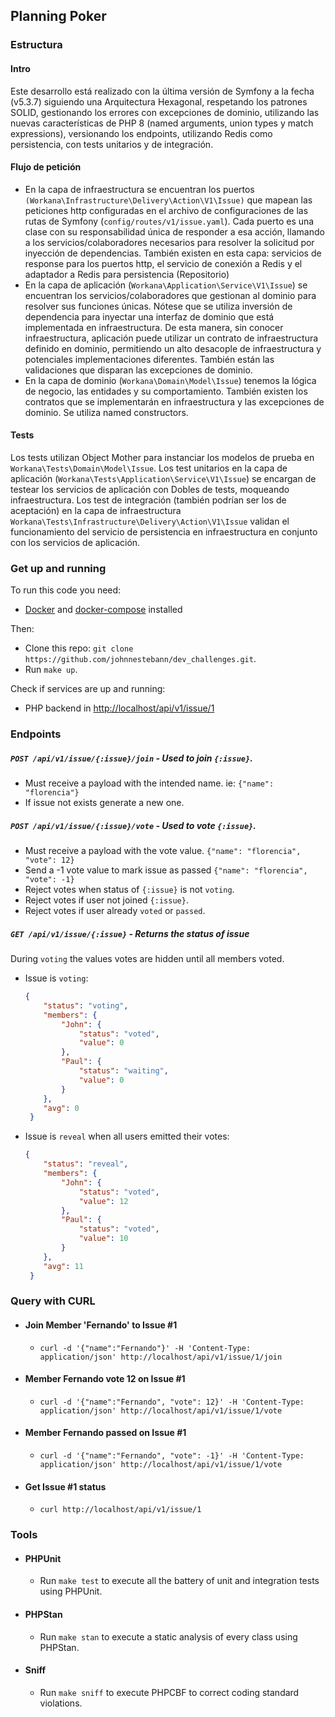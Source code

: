 ## Planning Poker

### Estructura
#### Intro
Este desarrollo está realizado con la última versión de Symfony a la fecha (v5.3.7) siguiendo una Arquitectura Hexagonal,
respetando los patrones SOLID, gestionando los errores con excepciones de dominio, utilizando las nuevas características
de PHP 8 (named arguments, union types y match expressions), versionando los endpoints, utilizando Redis como persistencia,
con tests unitarios y de integración.

#### Flujo de petición
- En la capa de infraestructura se encuentran los puertos `(Workana\Infrastructure\Delivery\Action\V1\Issue)` que mapean las
peticiones http configuradas en el archivo de configuraciones de las rutas de Symfony (`config/routes/v1/issue.yaml`).
Cada puerto es una clase con su responsabilidad única de responder a esa acción, llamando a los servicios/colaboradores
necesarios para resolver la solicitud por inyección de dependencias.
También existen en esta capa: servicios de response para los puertos http, el servicio de conexión a Redis y el adaptador
a Redis para persistencia (Repositorio)
- En la capa de aplicación (`Workana\Application\Service\V1\Issue`) se encuentran los servicios/colaboradores que gestionan
al dominio para resolver sus funciones únicas. Nótese que se utiliza inversión de dependencia para inyectar una interfaz
de dominio que está implementada en infraestructura. De esta manera, sin conocer infraestructura, aplicación puede utilizar
un contrato de infraestructura definido en dominio, permitiendo un alto desacople de infraestructura y potenciales
implementaciones diferentes. También están las validaciones que disparan las excepciones de dominio.
- En la capa de dominio (`Workana\Domain\Model\Issue`) tenemos la lógica de negocio, las entidades y su comportamiento.
También existen los contratos que se implementarán en infraestructura y las excepciones de dominio. Se utiliza named
constructors.

#### Tests
Los tests utilizan Object Mother para instanciar los modelos de prueba en `Workana\Tests\Domain\Model\Issue`. Los test
unitarios en la capa de aplicación (`Workana\Tests\Application\Service\V1\Issue`) se encargan de testear los servicios de
aplicación con Dobles de tests, moqueando infraestructura. Los test de integración (también podrían ser los de aceptación)
en la capa de infraestructura `Workana\Tests\Infrastructure\Delivery\Action\V1\Issue` validan el funcionamiento del
servicio de persistencia en infraestructura en conjunto con los servicios de aplicación.

### Get up and running

To run this code you need:
  - [Docker](https://www.docker.com/get-started) and [docker-compose](https://docs.docker.com/compose/install/) installed

Then:
  - Clone this repo: `git clone https://github.com/johnnestebann/dev_challenges.git`.
  - Run `make up`.
  
Check if services are up and running:
  - PHP backend in [http://localhost/api/v1/issue/1](http://localhost/api/v1/issue/1)


### Endpoints

##### `POST /api/v1/issue/{:issue}/join` - Used to join `{:issue}`. 
   - Must receive a payload with the intended name. ie: `{"name": "florencia"}`
   - If issue not exists generate a new one.
 
##### `POST /api/v1/issue/{:issue}/vote` - Used to vote `{:issue}`.
   - Must receive a payload with the vote value. `{"name": "florencia", "vote": 12}`
   - Send a -1 vote value to mark issue as passed `{"name": "florencia", "vote": -1}`
   - Reject votes when status of `{:issue}` is not `voting`. 
   - Reject votes if user not joined `{:issue}`. 
   - Reject votes if user already `voted` or `passed`.
  
##### `GET /api/v1/issue/{:issue}` - Returns the status of issue
   During `voting` the values votes are hidden until all members voted.
   - Issue is `voting`: 
        ````json
        {
            "status": "voting", 
            "members": {
                "John": {
                    "status": "voted",
                    "value": 0
                },
                "Paul": {
                    "status": "waiting",
                    "value": 0
                }
            },
            "avg": 0
         }
        ````
   - Issue is `reveal` when all users emitted their votes: 
        ````json
        {
            "status": "reveal", 
            "members": {
                "John": {
                    "status": "voted",
                    "value": 12
                },
                "Paul": {
                    "status": "voted",
                    "value": 10
                }
            },
            "avg": 11
         }
        ````

### Query with CURL
- #### Join Member 'Fernando' to Issue #1
  - `curl -d '{"name":"Fernando"}' -H 'Content-Type: application/json' http://localhost/api/v1/issue/1/join`
- #### Member Fernando vote 12 on Issue #1
  - `curl -d '{"name":"Fernando", "vote": 12}' -H 'Content-Type: application/json' http://localhost/api/v1/issue/1/vote`
- #### Member Fernando passed on Issue #1
  - `curl -d '{"name":"Fernando", "vote": -1}' -H 'Content-Type: application/json' http://localhost/api/v1/issue/1/vote`
- #### Get Issue #1 status
  - `curl http://localhost/api/v1/issue/1`

### Tools
- #### PHPUnit
  - Run `make test` to execute all the battery of unit and integration tests using PHPUnit.
- #### PHPStan
  - Run `make stan` to execute a static analysis of every class using PHPStan.
- #### Sniff
  - Run `make sniff` to execute PHPCBF to correct coding standard violations.